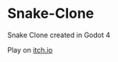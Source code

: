 # Snake-Clone
Snake Clone created in Godot 4

Play on [itch.io](https://youthhalo.itch.io/snake-clone)
